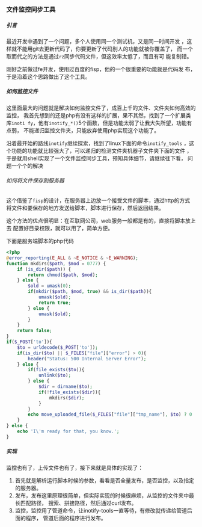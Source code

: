 ### 文件监控同步工具

##### 引言
最近开发中遇到了一个问题，多个人使用同一个测试机，又是同一时间开发
，这样就不能用git去更新代码了，你要更新了代码别人的功能就被你覆盖了，
而一个取而代之的方法是通过`rz`同步代码文件，但这效率太低了，而且有可
能复制错。

刚好之前做过fe开发，使用过百度的fisp，他的一个很重要的功能就是代码发
布，于是沿着这个思路做出了这个工具。

##### 如何监控文件
这里面最大的问题就是解决如何监控文件了，成百上千的文件、文件夹如何高效的监控，
我首先想到的还是php有没有这样的扩展，果不其然，找到了一个扩展类库`inoti
fy`，他有`inotify_*()`5个函数，但是功能太弱了让我大失所望，功能有点弱，
不能递归监控文件夹，只能放弃使用php实现这个功能了。

沿着最开始的路线`inotify`继续探索，找到了linux下面的命令`inotify_tools`
，这个功能的功能就比较强大了，可以递归的检测文件夹机器子文件夹下面的文件
，于是就用shell实现了一个文件监控同步工具，预知具体细节，请继续往下看，
问题一个个的解决

###### 如何将文件保存到服务器
这个借鉴了`fisp`的设计，在服务器上边放一个接受文件的脚本，通过http的方式
将文件和要保存的地方发送给脚本，脚本进行保存，然后返回结果。

这个方法的优点很明显：在互联网公司，web服务一般都是有的，直接将脚本放上去
配置好目录权限，就可以用了，简单方便。

下面是服务端脚本的php代码

```php
<?php
@error_reporting(E_ALL & ~E_NOTICE & ~E_WARNING);
function mkdirs($path, $mod = 0777) {
    if (is_dir($path)) {
        return chmod($path, $mod);
    } else {
        $old = umask(0);
        if(mkdir($path, $mod, true) && is_dir($path)){
            umask($old);
            return true;
        } else {
            umask($old);
        }
    }
    return false;
}
if($_POST['to']){
    $to = urldecode($_POST['to']);
    if(is_dir($to) || $_FILES["file"]["error"] > 0){
        header("Status: 500 Internal Server Error");
    } else {
        if(file_exists($to)){
            unlink($to);
        } else {
            $dir = dirname($to);
            if(!file_exists($dir)){
                mkdirs($dir);
            }
        }
        echo move_uploaded_file($_FILES["file"]["tmp_name"], $to) ? 0 : 1;
    }
} else {
    echo 'I\'m ready for that, you know.';
}
```

##### 实现
监控也有了，上传文件也有了，接下来就是具体的实现了：


1. 首先就是解析运行脚本时候的参数，看看是否全量发布，是否监控，以及指定的服务器。
2. 发布，发布这里原理很简单，但实际实现的时候很麻烦，从监控的文件夹中最长匹配路径，
搜索、拼接路径，然后通过curl发布。
3. 监控，监控用了管道命令，让inotify-tools一直等待，有修改就传递给管道后面的程序，
管道后面的程序进行发布。


